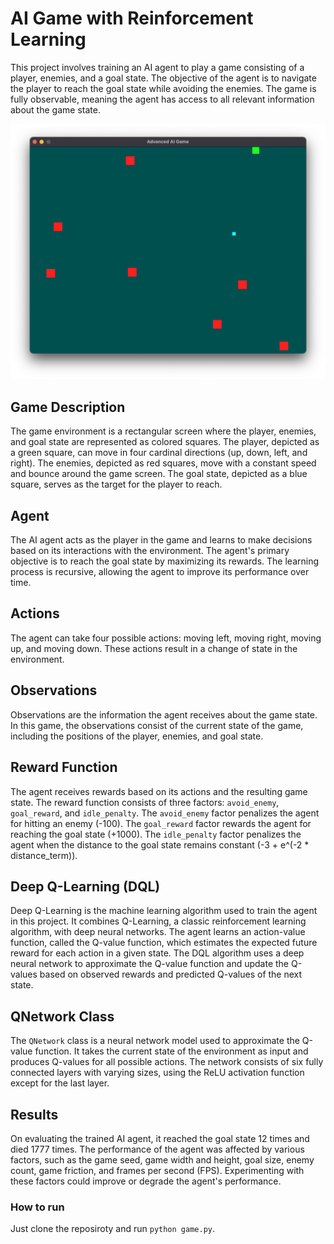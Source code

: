 # AI Game with Reinforcement Learning

This project involves training an AI agent to play a game consisting of a player, enemies, and a goal state. The objective of the agent is to navigate the player to reach the goal state while avoiding the enemies. The game is fully observable, meaning the agent has access to all relevant information about the game state.

![game_image](game_screenshot.png)

## Game Description

The game environment is a rectangular screen where the player, enemies, and goal state are represented as colored squares. The player, depicted as a green square, can move in four cardinal directions (up, down, left, and right). The enemies, depicted as red squares, move with a constant speed and bounce around the game screen. The goal state, depicted as a blue square, serves as the target for the player to reach.

## Agent

The AI agent acts as the player in the game and learns to make decisions based on its interactions with the environment. The agent's primary objective is to reach the goal state by maximizing its rewards. The learning process is recursive, allowing the agent to improve its performance over time.

## Actions

The agent can take four possible actions: moving left, moving right, moving up, and moving down. These actions result in a change of state in the environment.

## Observations

Observations are the information the agent receives about the game state. In this game, the observations consist of the current state of the game, including the positions of the player, enemies, and goal state.

## Reward Function

The agent receives rewards based on its actions and the resulting game state. The reward function consists of three factors: `avoid_enemy`, `goal_reward`, and `idle_penalty`. The `avoid_enemy` factor penalizes the agent for hitting an enemy (-100). The `goal_reward` factor rewards the agent for reaching the goal state (+1000). The `idle_penalty` factor penalizes the agent when the distance to the goal state remains constant (-3 + e^(-2 * distance_term)).

## Deep Q-Learning (DQL)

Deep Q-Learning is the machine learning algorithm used to train the agent in this project. It combines Q-Learning, a classic reinforcement learning algorithm, with deep neural networks. The agent learns an action-value function, called the Q-value function, which estimates the expected future reward for each action in a given state. The DQL algorithm uses a deep neural network to approximate the Q-value function and update the Q-values based on observed rewards and predicted Q-values of the next state.

## QNetwork Class

The `QNetwork` class is a neural network model used to approximate the Q-value function. It takes the current state of the environment as input and produces Q-values for all possible actions. The network consists of six fully connected layers with varying sizes, using the ReLU activation function except for the last layer.

## Results

On evaluating the trained AI agent, it reached the goal state 12 times and died 1777 times. The performance of the agent was affected by various factors, such as the game seed, game width and height, goal size, enemy count, game friction, and frames per second (FPS). Experimenting with these factors could improve or degrade the agent's performance.

### How to run
Just clone the reposiroty and run `python game.py`.